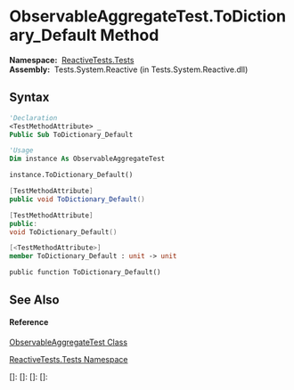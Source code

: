 # ObservableAggregateTest.ToDictionary\_Default Method

**Namespace:**  [ReactiveTests.Tests](ReactiveTests.Tests\ReactiveTests.Tests.md)  
**Assembly:**  Tests.System.Reactive (in Tests.System.Reactive.dll)

## Syntax

```vb
'Declaration
<TestMethodAttribute> _
Public Sub ToDictionary_Default
```

```vb
'Usage
Dim instance As ObservableAggregateTest

instance.ToDictionary_Default()
```

```csharp
[TestMethodAttribute]
public void ToDictionary_Default()
```

```c++
[TestMethodAttribute]
public:
void ToDictionary_Default()
```

```fsharp
[<TestMethodAttribute>]
member ToDictionary_Default : unit -> unit 
```

```jscript
public function ToDictionary_Default()
```

## See Also

#### Reference

[ObservableAggregateTest Class](ObservableAggregateTest\ObservableAggregateTest.md)

[ReactiveTests.Tests Namespace](ReactiveTests.Tests\ReactiveTests.Tests.md)

[]: 
[]: 
[]: 
[]: 